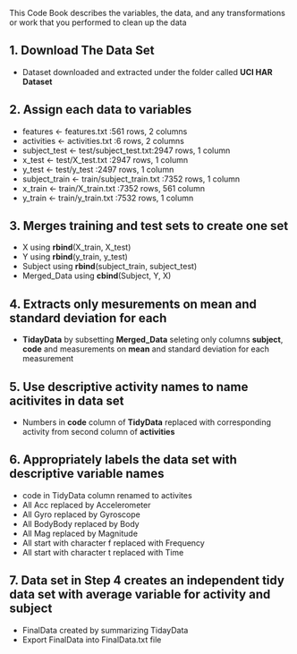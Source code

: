 This Code Book describes the variables, the data, and any transformations or work that you performed to clean up the data

## 1. Download The Data Set
  - Dataset downloaded and extracted under the folder called **UCI HAR Dataset**

## 2. Assign each data to variables 
  - features <- features.txt :561 rows, 2 columns
  - activities <- activities.txt :6 rows, 2 columns
  - subject_test <- test/subject_test.txt:2947 rows, 1 column
  - x_test <- test/X_test.txt :2947 rows, 1 column
  - y_test <- test/y_test :2497 rows, 1 column
  - subject_train <- train/subject_train.txt :7352 rows, 1 column
  - x_train <- train/X_train.txt :7352 rows, 561 column
  - y_train <- train/y_train.txt :7532 rows, 1 column

## 3. Merges training and test sets to create one set
  - X using **rbind**(X_train, X_test)
  - Y using **rbind**(y_train, y_test)
  - Subject using **rbind**(subject_train, subject_test)
  - Merged_Data using **cbind**(Subject, Y, X)

## 4. Extracts only mesurements on mean and standard deviation for each
  - **TidayData** by subsetting **Merged_Data** seleting only columns **subject**, **code** and measurements on **mean** and standard deviation for each measurement

## 5. Use descriptive activity names to name acitivites in data set
  - Numbers in **code** column of **TidyData** replaced with corresponding activity from second column of **activities**

## 6. Appropriately labels the data set with descriptive variable names
  - code in TidyData column renamed to activites
  - All Acc replaced by Accelerometer
  - All Gyro replaced by Gyroscope
  - All BodyBody replaced by Body
  - All Mag replaced by Magnitude
  - All start with character f replaced with Frequency
  - All start with character t replaced with Time

## 7. Data set in Step 4 creates an independent tidy data set with average variable for activity and subject
  - FinalData created by summarizing TidayData
  - Export FinalData into FinalData.txt file
